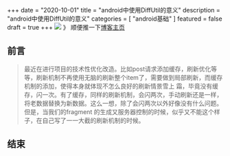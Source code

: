 +++
date = "2020-10-01"
title = "android中使用DiffUtil的意义"
description = "android中使用DiffUtil的意义"
categories = [
"android基础"
]
featured = false
draft = true 
+++
![](https://gitee.com/lalalaxiaowifi/pictures/raw/master/image/%E6%97%A5%E5%B8%B8%E6%90%AC%E7%A0%96%E5%A4%B4.png)
》 顺便推一下[博客主页](http://lalalaxiaowifi.gitee.io/pictures/)
## 前言
> 最近在进行项目的技术性优化改造。比如post请求添加缓存，刷新优化等等，刷新机制不再使用无脑的刷新整个item了，需要做到局部刷新，而缓存机制的添加，使得本身就体现不怎么良好的刷新情景雪上
> 霜，毕竟没有缓存，闪一次。有了缓存，同样的刷新机制，会闪两次，手动刷新还是一样，将老数据替换为新数据。这么一想，除了会闪两次以外好像没有什么问题。
> 但是，当我们的fragment 的生成又服务器控制的时候，似乎又不能这个样子，在自己写了一一大截的刷新机制的时候。
## 结束


